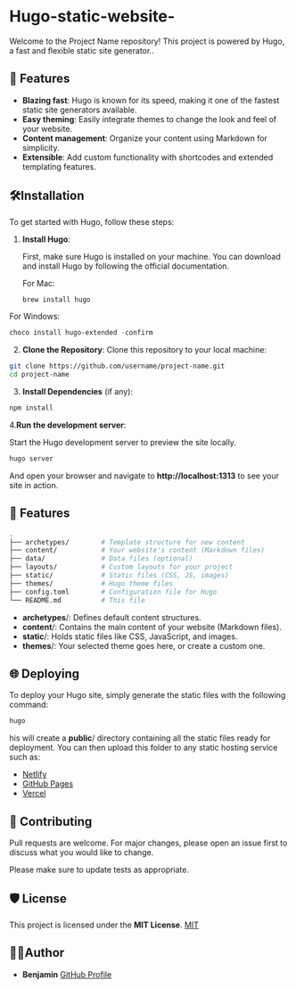 # Hugo-static-website-
Welcome to the Project Name repository! This project is powered by Hugo, a fast and flexible static site generator..

## 🚀 Features
* **Blazing fast**: Hugo is known for its speed, making it one of the fastest static site generators available.
* **Easy theming**: Easily integrate themes to change the look and feel of your website.
* **Content management**: Organize your content using Markdown for simplicity.
* **Extensible**: Add custom functionality with shortcodes and extended templating features.

## 🛠️Installation
To get started with Hugo, follow these steps:
1. **Install Hugo**:

   First, make sure Hugo is installed on your machine. You can download and install Hugo by following the official documentation.

      For Mac:

     ```bash   
     brew install hugo

  For Windows:

```powershell
choco install hugo-extended -confirm
```

2. **Clone the Repository**: Clone this repository to your local machine:
```bash
git clone https://github.com/username/project-name.git
cd project-name

```
3. **Install Dependencies** (if any):
```bash
npm install

```

4.**Run the development server**:

Start the Hugo development server to preview the site locally.

```bash
hugo server
```

And open your browser and navigate to **http://localhost:1313** to see your site in action.


## 🚀 Features
```bash
.
├── archetypes/        # Template structure for new content
├── content/           # Your website's content (Markdown files)
├── data/              # Data files (optional)
├── layouts/           # Custom layouts for your project
├── static/            # Static files (CSS, JS, images)
├── themes/            # Hugo theme files
├── config.toml        # Configuration file for Hugo
└── README.md          # This file

```

 
* **archetypes**/: Defines default content structures.
* **content**/: Contains the main content of your website (Markdown files).
* **static**/: Holds static files like CSS, JavaScript, and images.
* **themes**/: Your selected theme goes here, or create a custom one.


## 🌐 Deploying
To deploy your Hugo site, simply generate the static files with the following command:

```bash
hugo
```
his will create a **public**/ directory containing all the static files ready for deployment. You can then upload this folder to any static hosting service such as:

* [Netlify](https://www.netlify.com/)
* [GitHub Pages](https://pages.github.com/)
* [Vercel](https://vercel.com/)

## 📝 Contributing

Pull requests are welcome. For major changes, please open an issue first
to discuss what you would like to change.

Please make sure to update tests as appropriate.

## 🛡️ License
This project is licensed under the **MIT License**.
[MIT](https://choosealicense.com/licenses/mit/)

## 👨‍💻Author
* **Benjamin** [GitHub Profile](https://github.com/groinkb)
